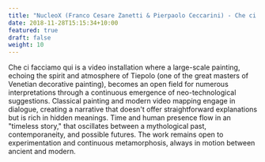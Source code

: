 ```yaml
---
title: "NucleoX (Franco Cesare Zanetti & Pierpaolo Ceccarini) - Che ci facciamo qui?"
date: 2018-11-28T15:15:34+10:00
featured: true
draft: false
weight: 10
---
```


Che ci facciamo qui is a video installation where a large-scale painting, echoing the spirit and atmosphere of Tiepolo (one of the great masters of Venetian decorative painting), becomes an open field for numerous interpretations through a continuous emergence of neo-technological suggestions. 
Classical painting and modern video mapping engage in dialogue, creating a narrative that doesn't offer straightforward explanations but is rich in hidden meanings. Time and human presence flow in an "timeless story," that oscillates between a mythological past, contemporaneity, and possible futures. The work remains open to experimentation and continuous metamorphosis, always in motion between ancient and modern.
